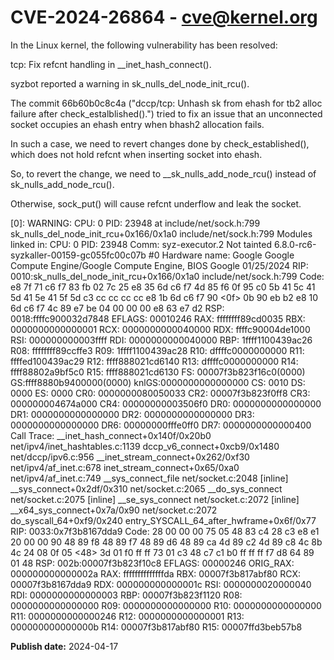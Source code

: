 # CVE-2024-26864 - cve@kernel.org

In the Linux kernel, the following vulnerability has been resolved:

tcp: Fix refcnt handling in __inet_hash_connect().

syzbot reported a warning in sk_nulls_del_node_init_rcu().

The commit 66b60b0c8c4a ("dccp/tcp: Unhash sk from ehash for tb2 alloc
failure after check_estalblished().") tried to fix an issue that an
unconnected socket occupies an ehash entry when bhash2 allocation fails.

In such a case, we need to revert changes done by check_established(),
which does not hold refcnt when inserting socket into ehash.

So, to revert the change, we need to __sk_nulls_add_node_rcu() instead
of sk_nulls_add_node_rcu().

Otherwise, sock_put() will cause refcnt underflow and leak the socket.

[0]:
WARNING: CPU: 0 PID: 23948 at include/net/sock.h:799 sk_nulls_del_node_init_rcu+0x166/0x1a0 include/net/sock.h:799
Modules linked in:
CPU: 0 PID: 23948 Comm: syz-executor.2 Not tainted 6.8.0-rc6-syzkaller-00159-gc055fc00c07b #0
Hardware name: Google Google Compute Engine/Google Compute Engine, BIOS Google 01/25/2024
RIP: 0010:sk_nulls_del_node_init_rcu+0x166/0x1a0 include/net/sock.h:799
Code: e8 7f 71 c6 f7 83 fb 02 7c 25 e8 35 6d c6 f7 4d 85 f6 0f 95 c0 5b 41 5c 41 5d 41 5e 41 5f 5d c3 cc cc cc cc e8 1b 6d c6 f7 90 <0f> 0b 90 eb b2 e8 10 6d c6 f7 4c 89 e7 be 04 00 00 00 e8 63 e7 d2
RSP: 0018:ffffc900032d7848 EFLAGS: 00010246
RAX: ffffffff89cd0035 RBX: 0000000000000001 RCX: 0000000000040000
RDX: ffffc90004de1000 RSI: 000000000003ffff RDI: 0000000000040000
RBP: 1ffff1100439ac26 R08: ffffffff89ccffe3 R09: 1ffff1100439ac28
R10: dffffc0000000000 R11: ffffed100439ac29 R12: ffff888021cd6140
R13: dffffc0000000000 R14: ffff88802a9bf5c0 R15: ffff888021cd6130
FS:  00007f3b823f16c0(0000) GS:ffff8880b9400000(0000) knlGS:0000000000000000
CS:  0010 DS: 0000 ES: 0000 CR0: 0000000080050033
CR2: 00007f3b823f0ff8 CR3: 000000004674a000 CR4: 00000000003506f0
DR0: 0000000000000000 DR1: 0000000000000000 DR2: 0000000000000000
DR3: 0000000000000000 DR6: 00000000fffe0ff0 DR7: 0000000000000400
Call Trace:
 <TASK>
 __inet_hash_connect+0x140f/0x20b0 net/ipv4/inet_hashtables.c:1139
 dccp_v6_connect+0xcb9/0x1480 net/dccp/ipv6.c:956
 __inet_stream_connect+0x262/0xf30 net/ipv4/af_inet.c:678
 inet_stream_connect+0x65/0xa0 net/ipv4/af_inet.c:749
 __sys_connect_file net/socket.c:2048 [inline]
 __sys_connect+0x2df/0x310 net/socket.c:2065
 __do_sys_connect net/socket.c:2075 [inline]
 __se_sys_connect net/socket.c:2072 [inline]
 __x64_sys_connect+0x7a/0x90 net/socket.c:2072
 do_syscall_64+0xf9/0x240
 entry_SYSCALL_64_after_hwframe+0x6f/0x77
RIP: 0033:0x7f3b8167dda9
Code: 28 00 00 00 75 05 48 83 c4 28 c3 e8 e1 20 00 00 90 48 89 f8 48 89 f7 48 89 d6 48 89 ca 4d 89 c2 4d 89 c8 4c 8b 4c 24 08 0f 05 <48> 3d 01 f0 ff ff 73 01 c3 48 c7 c1 b0 ff ff ff f7 d8 64 89 01 48
RSP: 002b:00007f3b823f10c8 EFLAGS: 00000246 ORIG_RAX: 000000000000002a
RAX: ffffffffffffffda RBX: 00007f3b817abf80 RCX: 00007f3b8167dda9
RDX: 000000000000001c RSI: 0000000020000040 RDI: 0000000000000003
RBP: 00007f3b823f1120 R08: 0000000000000000 R09: 0000000000000000
R10: 0000000000000000 R11: 0000000000000246 R12: 0000000000000001
R13: 000000000000000b R14: 00007f3b817abf80 R15: 00007ffd3beb57b8
 </TASK>

**Publish date:** 2024-04-17
